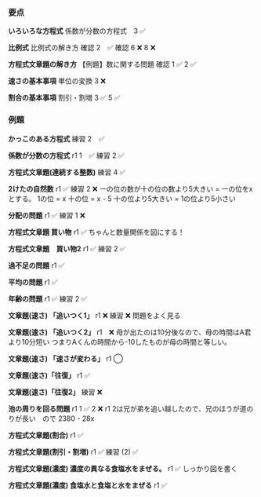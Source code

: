 ### 要点
**いろいろな方程式**
係数が分数の方程式　3 ✅

**比例式**
比例式の解き方 確認 2　✅
確認  6 ❌ 8 ❌

**方程式文章題の解き方**
【例題】数に関する問題
確認 1 ✅ 2 ✅

**速さの基本事項**
単位の変換 3 ❌

**割合の基本事項**
割引・割増 3 ✅ 5 ✅

### 例題
**かっこのある方程式**
練習 2　✅

**係数が分数の方程式**
r1 1　✅
練習 2 ✅

**方程式文章題(連続する整数)**
練習 4 ✅

**2けたの自然数**
r1 ✅
練習 2 ❌
一の位の数が十の位の数より5大きい =
一の位をxとする。 1の位 = x 十の位 = x - 5 
十の位より5大きい = 1の位より5小さい

**分配の問題**
r1 ✅
練習 1 ❌

**方程式文章題 買い物**
r1 ✅
ちゃんと数量関係を図にする！

**方程式文章題　買い物2**
r1 ✅
練習 2 ✅

**過不足の問題**
r1 ✅

**平均の問題**
r1 ✅

**年齢の問題**
r1 ✅
練習 2 ✅

**文章題(速さ) 「追いつく1」**
r1 ❌
練習 ❌
問題をよく見る

**文章題(速さ) 「追いつく2」**
r1　❌
母が出たのは10分後なので、母の時間はA君より10分短い
つまりAくんの時間から-10したものが母の時間と等しい。

**文章題(速さ) 「速さが変わる」**
r1 ◯

**文章題(速さ)「往復」**
r1 ✅

**文章題(速さ)「往復2」**
練習 ❌

**池の周りを回る問題**
r1 1 ✅ 2 ❌
r1 2は兄が弟を追い越したので、兄のほうが道のりが長い　ので 2380 - 28x

**方程式文章題(割合)**
r1 ✅

**方程式文章題(割引・割増)**
r1 ✅
練習 (2) ✅

**方程式文章題(濃度) 濃度の異なる食塩水をまぜる。**
r1 ✅
しっかり図を書く

**方程式文章題(濃度) 食塩水と食塩と水をまぜる**
r1 ✅